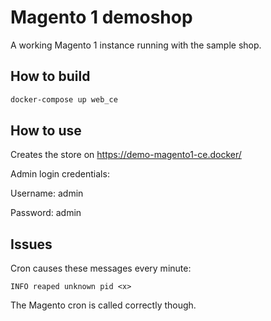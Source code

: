 # Magento 1 demoshop

A working Magento 1 instance running with the sample shop.

## How to build

```bash
docker-compose up web_ce
```

## How to use

Creates the store on https://demo-magento1-ce.docker/

Admin login credentials:

Username: admin

Password: admin

## Issues

Cron causes these messages every minute:

```
INFO reaped unknown pid <x>
```

The Magento cron is called correctly though.
